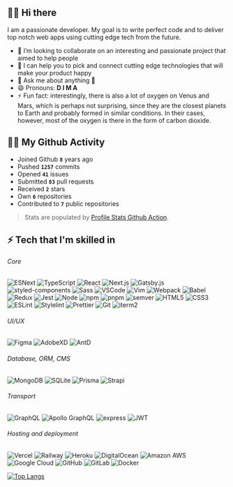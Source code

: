 ## 🙌🏼 Hi there

I am a passionate developer. My goal is to write perfect code and to deliver top notch web apps using cutting edge tech from the future.

-   👯 I’m looking to collaborate on an interesting and passionate project that aimed to help people
-   🤔 I can help you to pick and connect cutting edge technologies that will make your product happy
-   💬 Ask me about anything 🙂
-   😄 Pronouns: **D I M A**
-   ⚡ Fun fact: interestingly, there is also a lot of oxygen on Venus and Mars, which is perhaps not surprising, since they are the closest planets to Earth and probably formed in similar conditions. In their cases, however, most of the oxygen is there in the form of carbon dioxide.

## 🤟🏼 My Github Activity

-   Joined Github **`8`** years ago
-   Pushed **`1257`** commits
-   Opened **`41`** issues
-   Submitted **`83`** pull requests
-   Received **`2`** stars
-   Own **`6`** repositories
-   Contributed to **`7`** public repositories

> Stats are populated by [Profile Stats Github Action](https://github.com/marketplace/actions/profile-readme-stats).

## ⚡ Tech that I'm skilled in

###### Core

![ESNext](<https://img.shields.io/badge/-JavaScript_(ESNext)-f5da55?style=flat&logo=javascript&logoColor=black>) ![TypeScript](https://img.shields.io/badge/-TypeScript-white?style=flat&logo=typescript) ![React](https://img.shields.io/badge/-React-black?style=flat&logo=react) ![Next.js](https://img.shields.io/badge/-Next.js-white?style=flat&logo=nextdotjs&logoColor=black) ![Gatsby.js](https://img.shields.io/badge/-Gatsby.js-542c85?style=flat&logo=gatsby) ![styled-components](https://img.shields.io/badge/-styled--components-bf4080?style=flat&logo=styledcomponents&logoColor=f5da55) ![Sass](https://img.shields.io/badge/-Sass-bf4080?style=flat&logo=sass&logoColor=white) ![VSCode](https://img.shields.io/badge/-VSCode-white?style=flat&logo=visualstudiocode&logoColor=1572B6) ![Vim](https://img.shields.io/badge/-Vim-white?style=flat&logo=vim&logoColor=007f00) ![Webpack](https://img.shields.io/badge/-Webpack-black?style=flat&logo=webpack) ![Babel](https://img.shields.io/badge/-Babel-black?style=flat&logo=Babel&logoColor=f5da55) ![Redux](https://img.shields.io/badge/-Redux-764abc?style=flat&logo=redux) ![Jest](https://img.shields.io/badge/-Jest-white?style=flat&logo=jest&logoColor=e13238) ![Node](https://img.shields.io/badge/-Node-white?style=flat&logo=nodedotjs) ![npm](https://img.shields.io/badge/-npm-white?style=flat&logo=npm) ![pnpm](https://img.shields.io/badge/-pnpm-white?style=flat&logo=pnpm) ![semver](https://img.shields.io/badge/-semver-white?style=flat&logo=semver&logoColor=black) ![HTML5](https://img.shields.io/badge/-HTML5-E34F26?style=flat&logo=html5&logoColor=white) ![CSS3](https://img.shields.io/badge/-CSS3-1572B6?style=flat&logo=css3) ![ESLint](https://img.shields.io/badge/-ESLint-white?style=flat&logo=eslint&logoColor=4B32C3) ![Stylelint](https://img.shields.io/badge/-Stylelint-white?style=flat&logo=stylelint&logoColor=black) ![Prettier](https://img.shields.io/badge/-Prettier-black?style=flat&logo=prettier) ![Git](https://img.shields.io/badge/-Git-white?style=flat&logo=git) ![iterm2](https://img.shields.io/badge/-iterm2-black?style=flat&logo=iterm2)

###### UI/UX

![Figma](https://img.shields.io/badge/-Figma-black?style=flat&logo=figma) ![AdobeXD](https://img.shields.io/badge/-AdobeXD-450135?style=flat&logo=adobexd&logoColor=f75eee) ![AntD](https://img.shields.io/badge/-AntD-white?style=flat&logo=antdesign&logoColor=0170fe)

###### Database, ORM, CMS

![MongoDB](https://img.shields.io/badge/-MongoDB-white?style=flat&logo=mongodb) ![SQLite](https://img.shields.io/badge/SQLite-black?style=flat&logo=sqlite) ![Prisma](https://img.shields.io/badge/-Prisma-black?style=flat&logo=prisma) ![Strapi](https://img.shields.io/badge/-Strapi-white?style=flat&logo=strapi&logoColor=8c4bff)

###### Transport

![GraphQL](https://img.shields.io/badge/-GraphQL-E10098?style=flat&logo=graphql) ![Apollo GraphQL](https://img.shields.io/badge/-Apollo%20GraphQL-311C87?style=flat&logo=apollo-graphql) ![express](https://img.shields.io/badge/-express-white?style=flat&logo=express&logoColor=black) ![JWT](https://img.shields.io/badge/-JWT-black?style=flat&logo=jsonwebtokens)

###### Hosting and deployment

![Vercel](https://img.shields.io/badge/-Vercel-black?style=flat&logo=vercel) ![Railway](https://img.shields.io/badge/-Railway-black?style=flat&logo=railway) ![Heroku](https://img.shields.io/badge/-Heroku-430098?style=flat&logo=heroku) ![DigitalOcean](https://img.shields.io/badge/-Digital%20Ocean-darkblue?style=flat&logo=digitalocean) ![Amazon AWS](https://img.shields.io/badge/Amazon%20AWS-232F3E?style=flat&logo=amazon-aws) ![Google Cloud](https://img.shields.io/badge/Google%20Cloud-black?style=flat&logo=google-cloud) ![GitHub](https://img.shields.io/badge/-GitHub-181717?style=flat&logo=github) ![GitLab](https://img.shields.io/badge/-GitLab-FCA121?style=flat&logo=gitlab) ![Docker](https://img.shields.io/badge/-Docker-black?style=flat&logo=docker)

[![Top Langs](https://github-readme-stats.vercel.app/api/top-langs/?username=dvakatsiienko&layout=compact)](https://github.com/anuraghazra/github-readme-stats)
